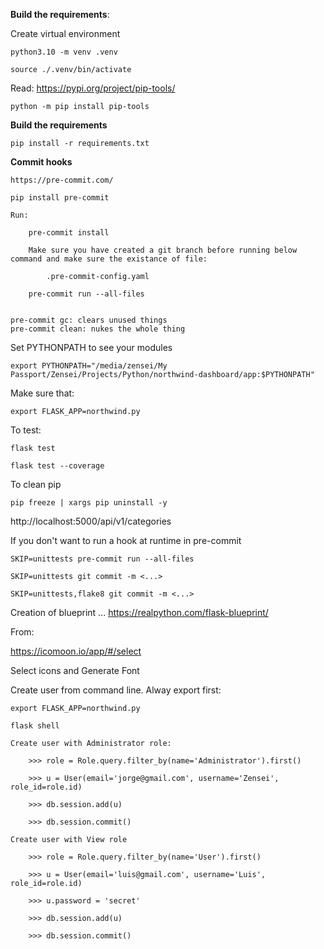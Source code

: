 **Build the requirements**:

Create virtual environment

    python3.10 -m venv .venv

    source ./.venv/bin/activate

Read: https://pypi.org/project/pip-tools/

    python -m pip install pip-tools

**Build the requirements**

    pip install -r requirements.txt

**Commit hooks**

    https://pre-commit.com/

    pip install pre-commit

    Run:

        pre-commit install

        Make sure you have created a git branch before running below command and make sure the existance of file:

            .pre-commit-config.yaml

        pre-commit run --all-files


    pre-commit gc: clears unused things
    pre-commit clean: nukes the whole thing


Set PYTHONPATH to see your modules

    export PYTHONPATH="/media/zensei/My Passport/Zensei/Projects/Python/northwind-dashboard/app:$PYTHONPATH"

Make sure that:

    export FLASK_APP=northwind.py

To test:

    flask test

    flask test --coverage



To clean pip

    pip freeze | xargs pip uninstall -y


http://localhost:5000/api/v1/categories

If you don't want to run a hook at runtime in pre-commit

    SKIP=unittests pre-commit run --all-files

    SKIP=unittests git commit -m <...>

    SKIP=unittests,flake8 git commit -m <...>


Creation of blueprint ...
https://realpython.com/flask-blueprint/


From:

https://icomoon.io/app/#/select

Select icons and Generate Font


Create user from command line. Alway export first:

    export FLASK_APP=northwind.py

    flask shell

    Create user with Administrator role:

        >>> role = Role.query.filter_by(name='Administrator').first()

        >>> u = User(email='jorge@gmail.com', username='Zensei', role_id=role.id)

        >>> db.session.add(u)

        >>> db.session.commit()

    Create user with View role

        >>> role = Role.query.filter_by(name='User').first()

        >>> u = User(email='luis@gmail.com', username='Luis', role_id=role.id)

        >>> u.password = 'secret'

        >>> db.session.add(u)

        >>> db.session.commit()
